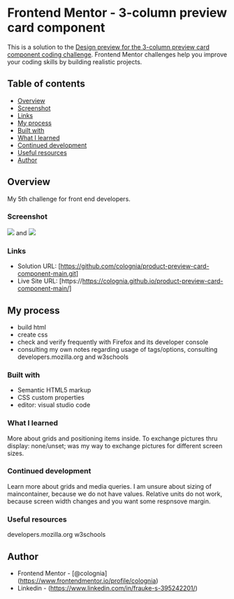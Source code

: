 # Frontend Mentor - 3-column preview card component
This is a solution to the [Design preview for the 3-column preview card component coding challenge](https://www.frontendmentor.io/challenges/3column-preview-card-component-pH92eAR2-/hub). Frontend Mentor challenges help you improve your coding skills by building realistic projects. 

## Table of contents

  - [Overview](#overview)
  - [Screenshot](#screenshot)
  - [Links](#links)
  - [My process](#my-process)
  - [Built with](#built-with)
  - [What I learned](#what-i-learned)
  - [Continued development](#continued-development)
  - [Useful resources](#useful-resources)
  - [Author](#author)

## Overview

My 5th challenge for front end developers.

### Screenshot

![](./screenshot_desktop.png) and ![](./screenshot_mobile.png)

### Links

- Solution URL: [https://github.com/colognia/product-preview-card-component-main.git]
- Live Site URL: [https://https://colognia.github.io/product-preview-card-component-main/]

## My process

- build html
- create css
- check and verify frequently with Firefox and its developer console
- consulting my own notes regarding usage of tags/options, consulting developers.mozilla.org and w3schools


### Built with

- Semantic HTML5 markup
- CSS custom properties
- editor: visual studio code

### What I learned
More about grids and positioning items inside. To exchange pictures thru display: none/unset; was my way to exchange pictures for different screen sizes.

### Continued development
Learn more about grids and media queries.
I am unsure about sizing of maincontainer, because we do not have values. Relative units do not work, because screen width changes and you want some respnsove margin.


### Useful resources

developers.mozilla.org
w3schools

## Author

- Frontend Mentor - [@colognia] (https://www.frontendmentor.io/profile/colognia)
- Linkedin - (https://www.linkedin.com/in/frauke-s-395242201/)

